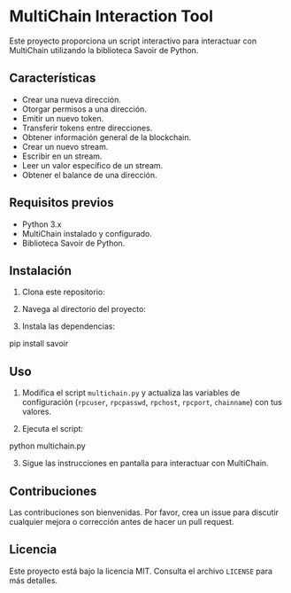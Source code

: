 # MultiChain Interaction Tool

Este proyecto proporciona un script interactivo para interactuar con MultiChain utilizando la biblioteca Savoir de Python.

## Características

- Crear una nueva dirección.
- Otorgar permisos a una dirección.
- Emitir un nuevo token.
- Transferir tokens entre direcciones.
- Obtener información general de la blockchain.
- Crear un nuevo stream.
- Escribir en un stream.
- Leer un valor específico de un stream.
- Obtener el balance de una dirección.

## Requisitos previos

- Python 3.x
- MultiChain instalado y configurado.
- Biblioteca Savoir de Python.

## Instalación

1. Clona este repositorio:

2. Navega al directorio del proyecto:

3. Instala las dependencias:

pip install savoir

## Uso

1. Modifica el script `multichain.py` y actualiza las variables de configuración (`rpcuser`, `rpcpasswd`, `rpchost`, `rpcport`, `chainname`) con tus valores.

2. Ejecuta el script:

python multichain.py

3. Sigue las instrucciones en pantalla para interactuar con MultiChain.

## Contribuciones

Las contribuciones son bienvenidas. Por favor, crea un issue para discutir cualquier mejora o corrección antes de hacer un pull request.

## Licencia

Este proyecto está bajo la licencia MIT. Consulta el archivo `LICENSE` para más detalles.
